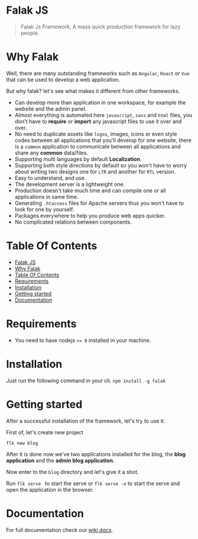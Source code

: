 # Falak JS
> Falak Js Framework, A mass quick production framework for lazy people.


# Why Falak
Well, there are many outstanding frameworks such as `Angular`, `React` or `Vue` that can be used to develop a web application.

But why falak? let's see what makes it different from other frameworks.

- Can develop more than application in one workspace, for example the website and the admin panel.
- Almost everything is automated here `javascript`, `sass` and `html` files, you don't have to **require** or **import** any javascript files to use it over and over.
- No need to duplicate assets like `logos`, images, icons or even style codes between all applications that you'll develop for one website, there is a `common` application to communicate between all applications and share any **common** data/files.
- Supporting multi languages by default **Localization**. 
- Supporting both style directions by default so you won't have to worry about writing two designs one for `LTR` and another for `RTL` version.  
- Easy to understand, and use.
- The development server is a lightweight one.
- Production doesn't take much time and can compile one or all applications in same time.
- Generating `.htaccess` files for Apache servers thus you won't have to look for one by yourself.  
- Packages everywhere to help you produce web apps quicker.
- No complicated relations between components.

# Table Of Contents
- [Falak JS](#Falak-JS)
- [Why Falak](#Why-Falak)
- [Table Of Contents](#Table-Of-Contents)
- [Requirements](#Requirements)
- [Installation](#Installation)
- [Getting started](#Getting-started)
- [Documentation](#Documentation)

# Requirements
- You need to have nodejs `>= 8` installed in your machine.

# Installation
Just run the following command in your cli.
`npm install -g falak`

# Getting started
After a successful installation of the framework, let's try to use it.

First of, let's create new project

`flk new blog`

After it is done now we've two applications installed for the blog, the **blog application** and the **admin blog application**.

Now enter to the `blog` directory and let's give it a shot.

Run `flk serve ` to start the serve or `flk serve -o` to start the serve and open the application in the browser.

# Documentation

For full documentation check our [wiki docs](https://github.com/hassanzohdy/falak/wiki).